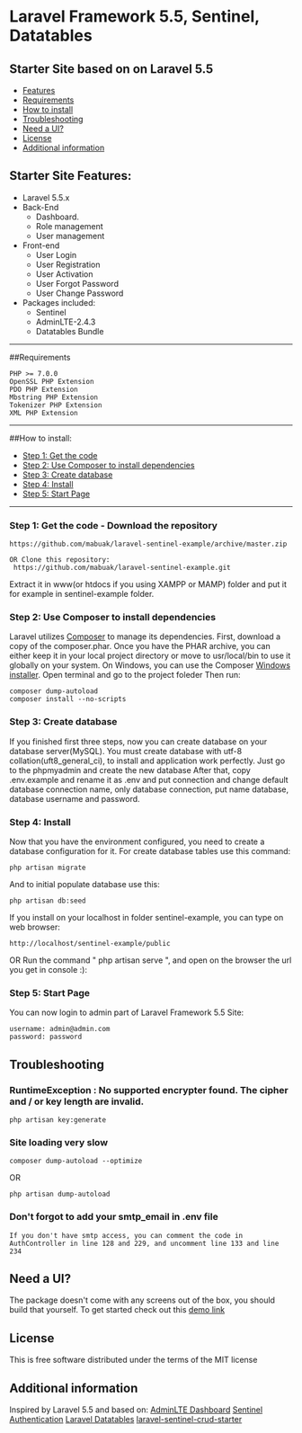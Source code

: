# Laravel Framework 5.5, Sentinel, Datatables
## Starter Site based on on Laravel 5.5
* [Features](#feature1)
* [Requirements](#feature2)
* [How to install](#feature3)
* [Troubleshooting](#feature5)
* [Need a UI?](#feature6)
* [License](#feature7)
* [Additional information](#feature8)

<a name="feature1"></a>
## Starter Site Features:
* Laravel 5.5.x
* Back-End
    * Dashboard.
    * Role management
    * User management
* Front-end
    * User Login
    * User Registration
    * User Activation
    * User Forgot Password
    * User Change Password
* Packages included:
	* Sentinel
	* AdminLTE-2.4.3
	* Datatables Bundle
-----
<a name="feature2"></a>
##Requirements

	PHP >= 7.0.0
	OpenSSL PHP Extension
	PDO PHP Extension
	Mbstring PHP Extension
	Tokenizer PHP Extension
	XML PHP Extension
-----
<a name="feature3"></a>
##How to install:

* [Step 1: Get the code](#step1)
* [Step 2: Use Composer to install dependencies](#step2)
* [Step 3: Create database](#step3)
* [Step 4: Install](#step4)
* [Step 5: Start Page](#step5)
-----
<a name="step1"></a>
### Step 1: Get the code - Download the repository

	https://github.com/mabuak/laravel-sentinel-example/archive/master.zip 
    
    OR Clone this repository:
     https://github.com/mabuak/laravel-sentinel-example.git

Extract it in www(or htdocs if you using XAMPP or MAMP) folder and put it for example in sentinel-example folder.

<a name="step2"></a>
### Step 2: Use Composer to install dependencies

Laravel utilizes [Composer](http://getcomposer.org/) to manage its dependencies. First, download a copy of the composer.phar.
Once you have the PHAR archive, you can either keep it in your local project directory or move to
usr/local/bin to use it globally on your system.
On Windows, you can use the Composer [Windows installer](https://getcomposer.org/Composer-Setup.exe).
Open terminal and go to the project foleder
Then run:

    composer dump-autoload
    composer install --no-scripts

<a name="step3"></a>
### Step 3: Create database

If you finished first three steps, now you can create database on your database server(MySQL). You must create database
with utf-8 collation(uft8_general_ci), to install and application work perfectly.
Just go to the phpmyadmin and create the new database
After that, copy .env.example and rename it as .env and put connection and change default database connection name, only database connection, put name database, database username and password.

<a name="step4"></a>
### Step 4: Install

Now that you have the environment configured, you need to create a database configuration for it. For create database tables use this command:

    php artisan migrate

And to initial populate database use this:

    php artisan db:seed

If you install on your localhost in folder sentinel-example, you can type on web browser:

	http://localhost/sentinel-example/public

OR Run the command " php artisan serve ", and open on the browser the url you get in console :):

<a name="step5"></a>
### Step 5: Start Page

You can now login to admin part of Laravel Framework 5.5  Site:

    username: admin@admin.com
    password: password
    
<a name="feature5"></a>
## Troubleshooting

### RuntimeException : No supported encrypter found. The cipher and / or key length are invalid.

    php artisan key:generate

### Site loading very slow

	composer dump-autoload --optimize
OR

    php artisan dump-autoload

### Don't forgot to add your smtp_email in .env file
    
    If you don't have smtp access, you can comment the code in AuthController in line 128 and 229, and uncomment line 133 and line 234

<a name="feature6"></a>
## Need a UI?

The package doesn't come with any screens out of the box, you should build that yourself. 
To get started check out this [demo link](https://sentinel-example.dhanhost.com)

<a name="feature7"></a>
## License

This is free software distributed under the terms of the MIT license

<a name="feature8"></a>
## Additional information

Inspired by Laravel 5.5 and based on:
[AdminLTE Dashboard](https://github.com/almasaeed2010/AdminLTE)
[Sentinel Authentication](https://cartalyst.com/manual/sentinel/2.0)
[Laravel Datatables](https://github.com/yajra/laravel-datatables)
[laravel-sentinel-crud-starter](https://github.com/roladn/laravel-sentinel-crud-starter)

